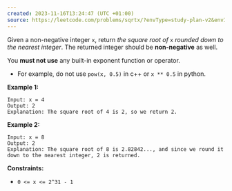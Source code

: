 ```yaml
---
created: 2023-11-16T13:24:47 (UTC +01:00)
source: https://leetcode.com/problems/sqrtx/?envType=study-plan-v2&envId=top-interview-150
---
```

Given a non-negative integer `x`, return _the square root of_ `x` _rounded down to the nearest integer_. The returned integer should be **non-negative** as well.

You **must not use** any built-in exponent function or operator.

-   For example, do not use `pow(x, 0.5)` in c++ or `x ** 0.5` in python.

**Example 1:**

```
Input: x = 4
Output: 2
Explanation: The square root of 4 is 2, so we return 2.

```

**Example 2:**

```
Input: x = 8
Output: 2
Explanation: The square root of 8 is 2.82842..., and since we round it down to the nearest integer, 2 is returned.

```

**Constraints:**

-   `0 <= x <= 2^31 - 1`
